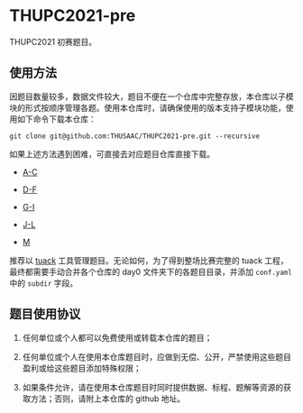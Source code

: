# THUPC2021-pre

THUPC2021 初赛题目。

## 使用方法

因题目数量较多，数据文件较大，题目不便在一个仓库中完整存放，本仓库以子模块的形式按顺序管理各题。使用本仓库时，请确保使用的版本支持子模块功能，使用如下命令下载本仓库：
```shell
git clone git@github.com:THUSAAC/THUPC2021-pre.git --recursive
```

如果上述方法遇到困难，可直接去对应题目仓库直接下载。

- [A-C](https://github.com/yylidiw/thupc21_pre_0/)

- [D-F](https://github.com/yylidiw/thupc21_pre_1/)

- [G-I](https://github.com/yylidiw/thupc21_pre_2/)

- [J-L](https://github.com/yylidiw/thupc21_pre_3/)

- [M](https://github.com/yylidiw/thupc21_pre_M/)

推荐以 [tuack](https://git.thusaac.com/publish/tuack) 工具管理题目。无论如何，为了得到整场比赛完整的 tuack 工程，最终都需要手动合并各个仓库的 day0 文件夹下的各题目目录，并添加 `conf.yaml` 中的 `subdir` 字段。

## 题目使用协议

1. 任何单位或个人都可以免费使用或转载本仓库的题目；

2. 任何单位或个人在使用本仓库题目时，应做到无偿、公开，严禁使用这些题目盈利或给这些题目添加特殊权限；

3. 如果条件允许，请在使用本仓库题目时同时提供数据、标程、题解等资源的获取方法；否则，请附上本仓库的 github 地址。
